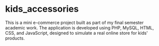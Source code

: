 # kids_accessories
This is a mini e-commerce project built as part of my final semester academic work. The application is developed using PHP, MySQL, HTML, CSS, and JavaScript, designed to simulate a real online store for kids' products.
